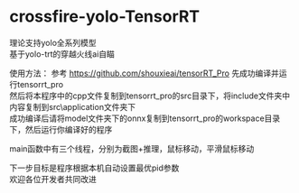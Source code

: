 # crossfire-yolo-TensorRT   
理论支持yolo全系列模型  
基于yolo-trt的穿越火线ai自瞄  
  
    
使用方法： 
参考 https://github.com/shouxieai/tensorRT_Pro 先成功编译并运行tensorrt_pro  
然后将本程序中的cpp文件复制到tensorrt_pro的src目录下，将include文件夹中内容复制到src\application文件夹下  
成功编译后请将model文件夹下的onnx复制到tensorrt_pro的workspace目录下，然后运行你编译好的程序  
  
  
main函数中有三个线程，分别为截图+推理，鼠标移动，平滑鼠标移动  
  
  
  
下一步目标是程序根据本机自动设置最优pid参数    
欢迎各位开发者共同改进   

 
